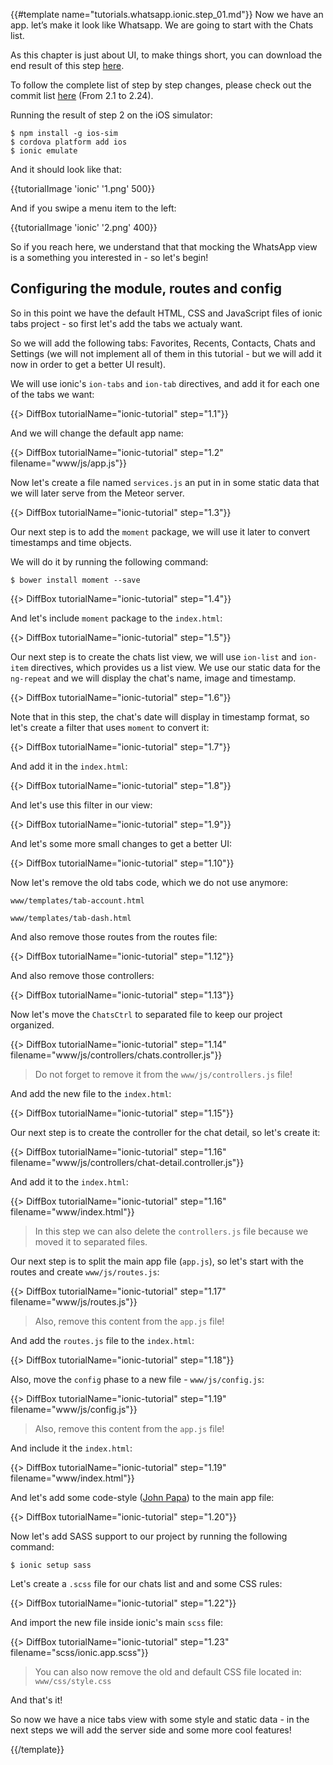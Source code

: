 {{#template name="tutorials.whatsapp.ionic.step_01.md"}}
Now we have an app.  let’s make it look like Whatsapp.
We are going to start with the Chats list.

As this chapter is just about UI, to make things short, you can download the end result of this step [here](https://github.com/idanwe/ionic-whatsapp/archive/7b5569653f8ef732c10f7b261e4334b15a883099.zip).

To follow the complete list of step by step changes, please check out the commit list [here](https://github.com/idanwe/ionic-cli-meteor-whatsapp-tutorial/commits/master?page=4) (From 2.1 to 2.24).

Running the result of step 2 on the iOS simulator:

    $ npm install -g ios-sim
    $ cordova platform add ios
    $ ionic emulate

And it should look like that:

{{tutorialImage 'ionic' '1.png' 500}}

And if you swipe a menu item to the left:

{{tutorialImage 'ionic' '2.png' 400}}

So if you reach here, we understand that that mocking the WhatsApp view is a something you interested in - so let's begin!

## Configuring the module, routes and config

So in this point we have the default HTML, CSS and JavaScript files of ionic tabs project - so first let's add the tabs we actualy want.

So we will add the following tabs: Favorites, Recents, Contacts, Chats and Settings (we will not implement all of them in this tutorial - but we will add it now in order to get a better UI result).

We will use ionic's `ion-tabs` and `ion-tab` directives, and add it for each one of the tabs we want:

{{> DiffBox tutorialName="ionic-tutorial" step="1.1"}}

And we will change the default app name:

{{> DiffBox tutorialName="ionic-tutorial" step="1.2" filename="www/js/app.js"}}

Now let's create a file named `services.js` an put in in some static data that we will later serve from the Meteor server.

{{> DiffBox tutorialName="ionic-tutorial" step="1.3"}}

Our next step is to add the `moment` package, we will use it later to convert timestamps and time objects.

We will do it by running the following command:

    $ bower install moment --save

{{> DiffBox tutorialName="ionic-tutorial" step="1.4"}}

And let's include `moment` package to the `index.html`:

{{> DiffBox tutorialName="ionic-tutorial" step="1.5"}}

Our next step is to create the chats list view, we will use `ion-list` and `ion-item` directives, which provides us a list view.
We use our static data for the `ng-repeat` and we will display the chat's name, image and timestamp.

{{> DiffBox tutorialName="ionic-tutorial" step="1.6"}}

Note that in this step, the chat's date will display in timestamp format, so let's create a filter that uses `moment` to convert it:

{{> DiffBox tutorialName="ionic-tutorial" step="1.7"}}

And add it in the `index.html`:

{{> DiffBox tutorialName="ionic-tutorial" step="1.8"}}

And let's use this filter in our view:

{{> DiffBox tutorialName="ionic-tutorial" step="1.9"}}

And let's some more small changes to get a better UI:

{{> DiffBox tutorialName="ionic-tutorial" step="1.10"}}

Now let's remove the old tabs code, which we do not use anymore:

`www/templates/tab-account.html`

`www/templates/tab-dash.html`

And also remove those routes from the routes file:

{{> DiffBox tutorialName="ionic-tutorial" step="1.12"}}

And also remove those controllers:

{{> DiffBox tutorialName="ionic-tutorial" step="1.13"}}

Now let's move the `ChatsCtrl` to separated file to keep our project organized.

{{> DiffBox tutorialName="ionic-tutorial" step="1.14" filename="www/js/controllers/chats.controller.js"}}

> Do not forget to remove it from the `www/js/controllers.js` file!

And add the new file to the `index.html`:

{{> DiffBox tutorialName="ionic-tutorial" step="1.15"}}

Our next step is to create the controller for the chat detail, so let's create it:

{{> DiffBox tutorialName="ionic-tutorial" step="1.16" filename="www/js/controllers/chat-detail.controller.js"}}

And add it to the `index.html`:

{{> DiffBox tutorialName="ionic-tutorial" step="1.16" filename="www/index.html"}}

> In this step we can also delete the `controllers.js` file because we moved it to separated files.

Our next step is to split the main app file (`app.js`), so let's start with the routes and create `www/js/routes.js`:

{{> DiffBox tutorialName="ionic-tutorial" step="1.17" filename="www/js/routes.js"}}

> Also, remove this content from the `app.js` file!

And add the `routes.js` file to the `index.html`:

{{> DiffBox tutorialName="ionic-tutorial" step="1.18"}}

Also, move the `config` phase to a new file - `www/js/config.js`:

{{> DiffBox tutorialName="ionic-tutorial" step="1.19" filename="www/js/config.js"}}

> Also, remove this content from the `app.js` file!

And include it the `index.html`:

{{> DiffBox tutorialName="ionic-tutorial" step="1.19" filename="www/index.html"}}

And let's add some code-style ([John Papa](https://github.com/johnpapa/angular-styleguide)) to the main app file:

{{> DiffBox tutorialName="ionic-tutorial" step="1.20"}}

Now let's add SASS support to our project by running the following command:

    $ ionic setup sass

Let's create a `.scss` file for our chats list and and some CSS rules:

{{> DiffBox tutorialName="ionic-tutorial" step="1.22"}}

And import the new file inside ionic's main `scss` file:

{{> DiffBox tutorialName="ionic-tutorial" step="1.23" filename="scss/ionic.app.scss"}}

> You can also now remove the old and default CSS file located in: `www/css/style.css`

And that's it!

So now we have a nice tabs view with some style and static data - in the next steps we will add the server side and some more cool features!

{{/template}}
